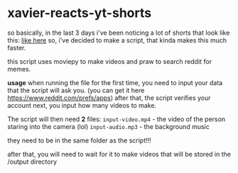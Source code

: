 # xavier-reacts-yt-shorts
so basically, in the last 3 days i've been noticing a lot of shorts that look like this: <a href="https://www.youtube.com/shorts/-TN_uQVQaX8">like here</a>
so, i've decided to make a script, that kinda makes this much faster.

this script uses moviepy to make videos and praw to search reddit for memes.

**usage**
when running the file for the first time, you need to input your data that the script will ask you. (you can get it here https://www.reddit.com/prefs/apps)
after that, the script verifies your account
next, you input how many videos to make.

The script will then need **2** files:
```input-video.mp4``` - the video of the person staring into the camera (lol)
```input-audio.mp3``` - the background music

they need to be in the same folder as the script!!!

after that, you will need to wait for it to make videos that will be stored in the /output directory
